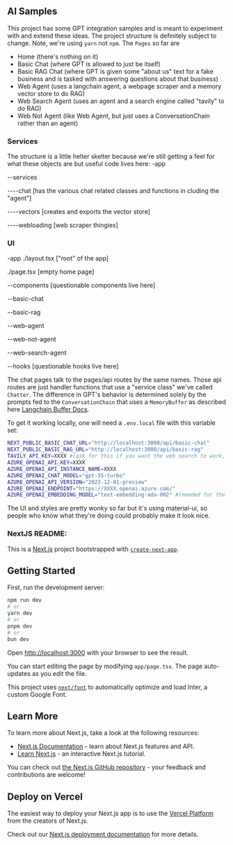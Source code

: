 ## AI Samples

This project has some GPT integration samples and is meant to experiment with and extend these ideas. The project structure is definitely subject to change. Note, we're using `yarn` not `npm`.
The `Pages` so far are

- Home (there's nothing on it)
- Basic Chat (where GPT is allowed to just be itself)
- Basic RAG Chat (where GPT is given some "about us" text for a fake business and is tasked with answering questions about that business)
- Web Agent (uses a langchain agent, a webpage scraper and a memory vector store to do RAG)
- Web Search Agent (uses an agent and a search engine called "tavily" to do RAG)
- Web Not Agent (like Web Agent, but just uses a ConversationChain rather than an agent)

### Services

The structure is a little helter skelter because we're still getting a feel for what these objects are but useful code lives here:
-app

--services

----chat [has the various chat related classes and functions in cluding the "agent"]

----vectors [creates and exports the vector store]

----webloading [web scraper thingies]

### UI

-app
./layout.tsx ["root" of the app]

./page.tsx [empty home page]

--components [questionable components live here]

--basic-chat

--basic-rag

--web-agent

--web-not-agent

--web-search-agent

--hooks [questionable hooks live here]

The chat pages talk to the pages/api routes by the same names. Those api routes are just handler functions that use a "service class" we've called `Chatter`. The difference in GPT's behavior is determined solely by the prompts fed to the `ConversationChain` that uses a `MemoryBuffer` as described here [Langchain Buffer Docs](https://js.langchain.com/docs/modules/memory/types/buffer).

To get it working locally, one will need a `.env.local` file with this variable set:

```bash
NEXT_PUBLIC_BASIC_CHAT_URL="http://localhost:3000/api/basic-chat"
NEXT_PUBLIC_BASIC_RAG_URL="http://localhost:3000/api/basic-rag"
TAVILY_API_KEY=XXXX #(ask for this if you want the web search to work, it's not exciting)
AZURE_OPENAI_API_KEY=XXXX
AZURE_OPENAI_API_INSTANCE_NAME=XXXX
AZURE_OPENAI_CHAT_MODEL="gpt-35-turbo"
AZURE_OPENAI_API_VERSION="2023-12-01-preview"
AZURE_OPENAI_ENDPOINT="https://XXXX.openai.azure.com/"
AZURE_OPENAI_EMBEDDING_MODEL="text-embedding-ada-002" #(needed for the "agent" and "noagent" flows)
```

The UI and styles are pretty wonky so far but it's using material-ui, so people who know what they're doing could probably make it look nice.

### NextJS README:

This is a [Next.js](https://nextjs.org/) project bootstrapped with [`create-next-app`](https://github.com/vercel/next.js/tree/canary/packages/create-next-app).

## Getting Started

First, run the development server:

```bash
npm run dev
# or
yarn dev
# or
pnpm dev
# or
bun dev
```

Open [http://localhost:3000](http://localhost:3000) with your browser to see the result.

You can start editing the page by modifying `app/page.tsx`. The page auto-updates as you edit the file.

This project uses [`next/font`](https://nextjs.org/docs/basic-features/font-optimization) to automatically optimize and load Inter, a custom Google Font.

## Learn More

To learn more about Next.js, take a look at the following resources:

- [Next.js Documentation](https://nextjs.org/docs) - learn about Next.js features and API.
- [Learn Next.js](https://nextjs.org/learn) - an interactive Next.js tutorial.

You can check out [the Next.js GitHub repository](https://github.com/vercel/next.js/) - your feedback and contributions are welcome!

## Deploy on Vercel

The easiest way to deploy your Next.js app is to use the [Vercel Platform](https://vercel.com/new?utm_medium=default-template&filter=next.js&utm_source=create-next-app&utm_campaign=create-next-app-readme) from the creators of Next.js.

Check out our [Next.js deployment documentation](https://nextjs.org/docs/deployment) for more details.
